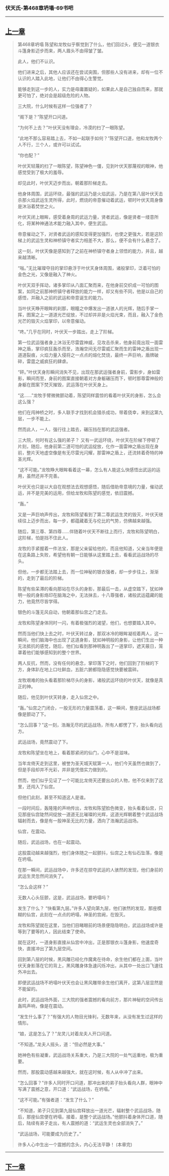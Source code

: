 ### 伏天氏-第468章坍塌-69书吧

--------
[上一章](./53dd1db9ca0e94c40c397ed05444d525.md)
--------


>
>
>
>第468章坍塌
>陈望和龙牧似乎察觉到了什么，他们回过头，便见一道银衣斗篷身影迈步而来，两人眉头不由得皱了皱。
>
>此人，他们不认识。
>
>他们进来之后，其他人应该还在尝试突围，但那些人没有进来，却有一位不认识的人踏入此地，让他们不由得心生警觉。
>
>能够走到这一步的人，实力是毋庸置疑的，如果此人是自己独自而来，那就更可怕了，绝对会是超级危险的人物。
>
>三大院，什么时候有这样一位强者了？
>
>“阁下是？”陈望开口问道。
>
>“为何不上去？”叶伏天没有理会，冷漠的扫了一眼陈望。
>
>“此地不那么容易踏上去，不如一起联手如何？”陈望开口道，他和龙牧两个人不行，三个人，或许可以试试。
>
>“你也配？”
>
>叶伏天轻蔑的扫了一眼陈望，陈望神色一僵，见到叶伏天那蔑视的眼神，他感觉受到了极大的羞辱。
>
>却见此时，叶伏天迈步而出，朝着那阶梯走去。
>
>他身体周围，武运环绕，最强的武运乃是火焰武运，乃是在第八层叶伏天击杀那火焰武运生灵所得，此时，燃烧的帝意催动着武运，顿时叶伏天周身像是沐浴着焚世之火。
>
>叶伏天闭上眼眸，感受着身周的武运力量，贤者武运，像是贤者一缕意所化，将某种神通法术能力融入其中，便生武运。
>
>帝意催动之下，对贤者武运的感知变得更加强烈，也使之更强大，若是这阶梯上的武运生灵和神桥镇守者实力相差不大，那么，便不会有什么悬念了。
>
>这一刻，叶伏天像是感知到了之前在神桥镇守者身上领悟的能力，并且，越来越清晰。
>
>“嗡。”无比璀璨夺目的掌印悬浮于叶伏天身体周围，诸般掌印，泛着可怕的金色之光，又像是融入了神火。
>
>叶伏天双手挥动，诸多掌印从八面汇聚而来，在他身前交织成一可怕的图案，如同之前那神桥镇守者释放的能力一样，却又有些不同，他是以自己的感悟，并融入之前的武运和帝意诞生的能力。
>
>当叶伏天睁开眼眸的刹那，眼瞳之中爆发出一道骇人的光辉，随后手掌一挥，图案之上一道道光芒绽放，不过却并非是火焰光束，而且，融入了金色光芒的毁灭火焰掌印，以帝意催动。
>
>“咚。”几乎在同时，叶伏天一步踏出，走上了阶梯。
>
>第一位武运强者身上沐浴无尽雷霆神威，见攻击杀来，他身前竟出现一面雷神之盾，掌印疯狂轰杀而至，浩瀚空间无尽雷威汇聚而生的雷神之盾出现一道道裂痕，火焰力量入侵将之一点点的熔化焚烧，最终一声巨响，盾牌破碎，雷霆之威疯狂的肆虐。
>
>“砰。”叶伏天身形瞬间消失不见，出现在那武运强者身前，雷影步，身如雷影，瞬间而至，身前的图案直接朝着对方身躯碾压而下，顿时那尊雷神般的身躯在图案下焚灭摧毁，武运落在叶伏天身上。
>
>“这……”龙牧手臂微微颤动着，陈望同样震惊的看着叶伏天的身影，怎么会这么强？
>
>他们在闯神桥之时，多人联手才找到机会猎杀成功，带着侥幸，来到这第九层，一步不能上。
>
>然而此人，一人，强行往上踏去，碾压挡在那的武运强者。
>
>三大院，何时有这么强的弟子？
>又有一武运环绕，叶伏天在阶梯下停顿了片刻，随后，他身前第二道可怕的武运绽放，化作一面雷神之盾出现在身前，整片天地虚空像是有无尽雷光闪耀，那雷神之盾上，还流转着奇特的神圣光辉。
>
>“这不可能。”龙牧睁大眼眸看着这一幕，怎么有人能这么快感悟出武运的运用，虽然还并不完善。
>
>叶伏天也只是以大自在观想法去观想感悟，随后借助帝意境的力量，催动武运，并不是完美的运用，但给龙牧和陈望的感觉，依旧震撼。
>
>“轰。”
>
>又是一声巨响声传出，龙牧和陈望看到了第二尊武运生灵的毁灭，叶伏天继续往上迈步而出，每一步，都蕴藏着无与伦比的气势，仿佛越来越强。
>
>随后，第三尊、第四尊……伴随着叶伏天不断往上而行，龙牧和陈望明白，这阶梯，怕是挡不住此人。
>
>龙牧的手紧握着一件法宝，那是父亲留给他的，而且他知道，父亲当年便是在这条路上失败，希望他有朝一日能够从这里踏上去，看看武运战场的尽头。
>
>但他，一步都无法踏上去，而一位神秘的银衣强者，却一步步往上，渐渐的，走到了最后的阶梯。
>
>陈望有些呆滞的看向那站在尽头的身影，那最后一击，从虚空踏下，犹如神明一般的身影烙印在脑海之中，无法抹去，十八尊强者，诸般武运蕴藏的能力，他竟然尽皆学得。
>
>银色的斗篷无风自动，他朝着那仙宫之门走去。
>
>龙牧和陈望身体同时一闪，有着极强烈的渴望，他们，也想要踏入其中。
>
>然而当他们快上去之时，叶伏天转过身，那双冰冷的眼眸凝视着两人，这一瞬间，他们脑海中也出现了这道身影，犹如神明般的身影，让他们生出一种无法抵抗的感觉，随后，他们似看到那神明轰出了一道掌印，遮天蔽日，笼罩着他们能够感知到的整个世界。
>
>两人反抗，然而，没有任何的悬念，掌印落下之时，他们回到了阶梯的下方，身体趴在地上口吐鲜血，五脏六腑都隐隐感觉快要被震碎。
>
>龙牧艰难的抬头看着那阶梯尽头的身影，诸般武运环绕的叶伏天，就像是真正的神。
>
>随后，他见到叶伏天转身，走入仙宫之中。
>
>“轰。”仙宫之门闭合，一股无形的力量震荡着，这一瞬间，整座武运战场都像是颤动了下。
>
>“怎么回事？”这一刻，浩瀚无尽的武运战场，所有人都愣了下，抬头看向远方。
>
>武运战场，竟然震动了下。
>
>龙牧和陈望坐在地上，看着那紧闭的仙门，心中不是滋味。
>
>当年龙倚天走到这里，被誉为圣天城天赋第一人，他们今天虽然也做到了，但是手段却并不光彩，并非是凭借实力做到的。
>
>然而，他们似乎见证了一个可能比龙倚天还要出众的人物，他不仅来到了这里，还闯入了仙宫。
>
>但他们此刻，甚至不知道这人是谁。
>
>一段时间后，轰隆隆的声响传出，龙牧和陈望脸色微变，抬头看着仙宫，只见那座仙宫陡然间绽放一道道无比璀璨的光辉，这道光辉朝着整个武运战场辐射而去，像是有一股神圣无比的力量，洒向了浩瀚武运战场。
>
>仙宫，在震动。
>
>随后，武运战场，也在一起震动。
>
>这股震动越来越强烈，他们身体随之一起颤抖，仙宫之上有仙石坠落，像是在坍塌。
>
>在那一瞬间，武运战场中，许多还在掠夺武运的人骇然的发现，他们身前的武运生灵忽然间消失了。
>
>“怎么会这样？”
>
>无数人心头狂颤，这是，武运战场，要坍塌吗？
>
>发生了什么？
>“快看第九层。”许多人望向第九层，他们骇然的发现，那座模糊的仙宫，此刻在一点点的坍塌，神圣的宫阙，在毁灭。
>
>龙牧和陈望就在这里，当他们目睹眼前的场景便隐隐明白，武运战场或许是等到了要等的人，因此结束了使命。
>
>就在这时，一道身影直接从仙宫中冲出，正是那银衣斗篷身影，他速度奇快，直接冲出了第九层空间。
>
>回到第八层的时候，黑风雕已经化作魔禽在待命，余生他们都在上面，当叶伏天身影落在它的背上，黑风雕身体急速闪烁冲出，从其中一处出口飞速往外冲出去。
>
>即便武运战场不坍塌叶伏天也会让黑风雕带余生他们离开，这第八层显然是不能留的。
>
>此时，武运战场外面，三大院的强者震撼的看向前方，那片神秘的空间传出轰鸣声响，像是在震动。
>
>“发生什么事了？”有强大的人物目光锋利，无数年来，从没有发生过这样的情形。
>
>“娘，这是怎么了？”龙灵儿对着龙夫人开口问道。
>
>“不知道。”龙夫人摇头，道：“但必然是大事。”
>
>她神色有些凝重，武运战场关系重大，乃是三大院的一处气运重地，极为重要。
>
>然而，那股震动感越来越强大，就在这时候，有人从中冲了出来。
>
>“怎么回事？”许多人同时开口问道，那冲出来的弟子抬头看向人群，眼神中写满了震撼之意，开口道：“武运战场，在坍塌。”
>
>“这不可能。”有强者道：“发生了什么？”
>
>“不知道，弟子只见到第九层仙宫释放出一道光芒，辐射整个武运战场，随后，那座仙宫便在坍塌，接着，是整个武运战场。”他颤抖着身体开口道，随后，陆续有弟子走出，有人震撼的道：“武运生灵也全部消失了。”
>
>“武运战场，可能要成为历史了。”
>
>许多人心中生出一个震撼的念头，内心无法平静！
>(本章完)
>
>

--------
[下一章](./203041e640fb8539cbdcfaeb28728c6a.md)
--------

